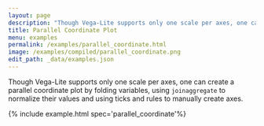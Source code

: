 ```yaml
---
layout: page
description: "Though Vega-Lite supports only one scale per axes, one can create a parallel coordinate plot by folding variables, using `joinaggregate` to normalize their values and using ticks and rules to manually create axes."
title: Parallel Coordinate Plot
menu: examples
permalink: /examples/parallel_coordinate.html
image: /examples/compiled/parallel_coordinate.png
edit_path: _data/examples.json
---
```


Though Vega-Lite supports only one scale per axes, one can create a parallel coordinate plot by folding variables, using `joinaggregate` to normalize their values and using ticks and rules to manually create axes.

{% include example.html spec='parallel_coordinate'%}
